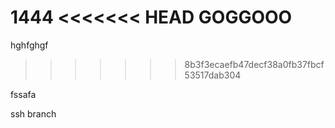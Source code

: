 1444
<<<<<<< HEAD
GOGGOOO
=======
hghfghgf

>>>>>>> 8b3f3ecaefb47decf38a0fb37fbcf53517dab304

fssafa

ssh
branch
